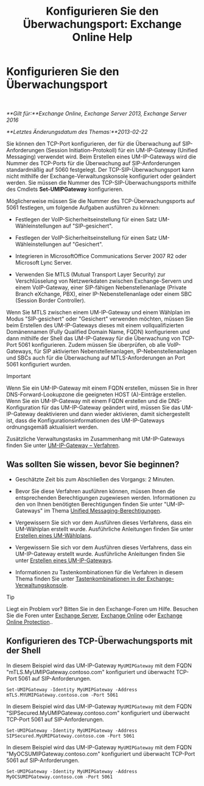 ﻿---
title: 'Konfigurieren Sie den Überwachungsport: Exchange Online Help'
TOCTitle: Konfigurieren Sie den Überwachungsport
ms:assetid: 200ecbd8-18c3-4594-9cc8-924b3ab4eca1
ms:mtpsurl: https://technet.microsoft.com/de-de/library/Ee633457(v=EXCHG.150)
ms:contentKeyID: 50554804
ms.date: 05/23/2018
mtps_version: v=EXCHG.150
ms.translationtype: MT
---

# Konfigurieren Sie den Überwachungsport

 

_**Gilt für:**Exchange Online, Exchange Server 2013, Exchange Server 2016_

_**Letztes Änderungsdatum des Themas:**2013-02-22_

Sie können den TCP-Port konfigurieren, der für die Überwachung auf SIP-Anforderungen (Session Initiation-Protokoll) für ein UM-IP-Gateway (Unified Messaging) verwendet wird. Beim Erstellen eines UM-IP-Gateways wird die Nummer des TCP-Ports für die Überwachung auf SIP-Anforderungen standardmäßig auf 5060 festgelegt. Der TCP-SIP-Überwachungsport kann nicht mithilfe der Exchange-Verwaltungskonsole konfiguriert oder geändert werden. Sie müssen die Nummer des TCP-SIP-Überwachungsports mithilfe des Cmdlets **Set-UMIPGateway** konfigurieren.

Möglicherweise müssen Sie die Nummer des TCP-Überwachungsports auf 5061 festlegen, um folgende Aufgaben ausführen zu können:

  - Festlegen der VoIP-Sicherheitseinstellung für einen Satz UM-Wähleinstellungen auf "SIP-gesichert".

  - Festlegen der VoIP-Sicherheitseinstellung für einen Satz UM-Wähleinstellungen auf "Gesichert".

  - Integrieren in MicrosoftOffice Communications Server 2007 R2 oder Microsoft Lync Server.

  - Verwenden Sie MTLS (Mutual Transport Layer Security) zur Verschlüsselung von Netzwerkdaten zwischen Exchange-Servern und einem VoIP-Gateway, einer SIP-fähigen Nebenstellenanlage (Private Branch eXchange, PBX), einer IP-Nebenstellenanlage oder einem SBC (Session Border Controller).

Wenn Sie MTLS zwischen einem UM-IP-Gateway und einem Wählplan im Modus "SIP-gesichert" oder "Gesichert" verwenden möchten, müssen Sie beim Erstellen des UM-IP-Gateways dieses mit einem vollqualifizierten Domänennamen (Fully Qualified Domain Name, FQDN) konfigurieren und dann mithilfe der Shell das UM-IP-Gateway für die Überwachung von TCP-Port 5061 konfigurieren. Zudem müssen Sie überprüfen, ob alle VoIP-Gateways, für SIP aktivierten Nebenstellenanlagen, IP-Nebenstellenanlagen und SBCs auch für die Überwachung auf MTLS-Anforderungen an Port 5061 konfiguriert wurden.


> [!IMPORTANT]
> Wenn Sie ein UM-IP-Gateway mit einem FQDN erstellen, müssen Sie in Ihrer DNS-Forward-Lookupzone die geeigneten HOST (A)-Einträge erstellen. Wenn Sie ein UM-IP-Gateway mit einem FQDN erstellen und die DNS-Konfiguration für das UM-IP-Gateway geändert wird, müssen Sie das UM-IP-Gateway deaktivieren und dann wieder aktivieren, damit sichergestellt ist, dass die Konfigurationsinformationen des UM-IP-Gateways ordnungsgemäß aktualisiert werden.



Zusätzliche Verwaltungstasks im Zusammenhang mit UM-IP-Gateways finden Sie unter [UM-IP-Gateway – Verfahren](um-ip-gateway-procedures-exchange-2013-help.md).

## Was sollten Sie wissen, bevor Sie beginnen?

  - Geschätzte Zeit bis zum Abschließen des Vorgangs: 2 Minuten.

  - Bevor Sie diese Verfahren ausführen können, müssen Ihnen die entsprechenden Berechtigungen zugewiesen werden. Informationen zu den von Ihnen benötigten Berechtigungen finden Sie unter "UM-IP-Gateways" im Thema [Unified Messaging-Berechtigungen](unified-messaging-permissions-exchange-2013-help.md).

  - Vergewissern Sie sich vor dem Ausführen dieses Verfahrens, dass ein UM-Wählplan erstellt wurde. Ausführliche Anleitungen finden Sie unter [Erstellen eines UM-Wählplans](create-a-um-dial-plan-exchange-2013-help.md).

  - Vergewissern Sie sich vor dem Ausführen dieses Verfahrens, dass ein UM-IP-Gateway erstellt wurde. Ausführliche Anleitungen finden Sie unter [Erstellen eines UM-IP-Gateways](create-a-um-ip-gateway-exchange-2013-help.md).

  - Informationen zu Tastenkombinationen für die Verfahren in diesem Thema finden Sie unter [Tastenkombinationen in der Exchange-Verwaltungskonsole](keyboard-shortcuts-in-the-exchange-admin-center-exchange-online-protection-help.md).


> [!TIP]
> Liegt ein Problem vor? Bitten Sie in den Exchange-Foren um Hilfe. Besuchen Sie die Foren unter <A href="https://go.microsoft.com/fwlink/p/?linkid=60612">Exchange Server</A>, <A href="https://go.microsoft.com/fwlink/p/?linkid=267542">Exchange Online</A> oder <A href="https://go.microsoft.com/fwlink/p/?linkid=285351">Exchange Online Protection</A>..



## Konfigurieren des TCP-Überwachungsports mit der Shell

In diesem Beispiel wird das UM-IP-Gateway `MyUMIPGateway` mit dem FQDN "mTLS.MyUMIPGateway.contoso.com" konfiguriert und überwacht TCP-Port 5061 auf SIP-Anforderungen.

    Set-UMIPGateway -Identity MyUMIPGateway -Address mTLS.MYUMIPGateway.contoso.com -Port 5061

In diesem Beispiel wird das UM-IP-Gateway `MyUMIPGateway` mit dem FQDN "SIPSecured.MyUMIPGateway.contoso.com" konfiguriert und überwacht TCP-Port 5061 auf SIP-Anforderungen.

    Set-UMIPGateway -Identity MyUMIPGateway -Address SIPSecured.MyUMIPGateway.contoso.com -Port 5061

In diesem Beispiel wird das UM-IP-Gateway `MyUMIPGateway` mit dem FQDN "MyOCSUMIPGateway.contoso.com" konfiguriert und überwacht TCP-Port 5061 auf SIP-Anforderungen.

    Set-UMIPGateway -Identity MyUMIPGateway -Address MyOCSUMIPGateway.contoso.com -Port 5061

